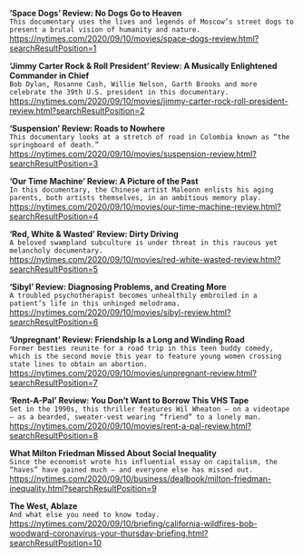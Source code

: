 **‘Space Dogs’ Review: No Dogs Go to Heaven**\
`This documentary uses the lives and legends of Moscow’s street dogs to present a brutal vision of humanity and nature.`\
https://nytimes.com/2020/09/10/movies/space-dogs-review.html?searchResultPosition=1

**‘Jimmy Carter Rock & Roll President’ Review: A Musically Enlightened Commander in Chief**\
`Bob Dylan, Rosanne Cash, Willie Nelson, Garth Brooks and more celebrate the 39th U.S. president in this documentary.`\
https://nytimes.com/2020/09/10/movies/jimmy-carter-rock-roll-president-review.html?searchResultPosition=2

**‘Suspension’ Review: Roads to Nowhere**\
`This documentary looks at a stretch of road in Colombia known as “the springboard of death.”`\
https://nytimes.com/2020/09/10/movies/suspension-review.html?searchResultPosition=3

**‘Our Time Machine’ Review: A Picture of the Past**\
`In this documentary, the Chinese artist Maleonn enlists his aging parents, both artists themselves, in an ambitious memory play.`\
https://nytimes.com/2020/09/10/movies/our-time-machine-review.html?searchResultPosition=4

**‘Red, White & Wasted’ Review: Dirty Driving**\
`A beloved swampland subculture is under threat in this raucous yet melancholy documentary.`\
https://nytimes.com/2020/09/10/movies/red-white-wasted-review.html?searchResultPosition=5

**‘Sibyl’ Review: Diagnosing Problems, and Creating More**\
`A troubled psychotherapist becomes unhealthily embroiled in a patient’s life in this unhinged melodrama.`\
https://nytimes.com/2020/09/10/movies/sibyl-review.html?searchResultPosition=6

**‘Unpregnant’ Review: Friendship Is a Long and Winding Road**\
`Former besties reunite for a road trip in this teen buddy comedy, which is the second movie this year to feature young women crossing state lines to obtain an abortion.`\
https://nytimes.com/2020/09/10/movies/unpregnant-review.html?searchResultPosition=7

**‘Rent-A-Pal’ Review: You Don’t Want to Borrow This VHS Tape**\
`Set in the 1990s, this thriller features Wil Wheaton — on a videotape — as a bearded, sweater-vest wearing “friend” to a lonely man.`\
https://nytimes.com/2020/09/10/movies/rent-a-pal-review.html?searchResultPosition=8

**What Milton Friedman Missed About Social Inequality**\
`Since the economist wrote his influential essay on capitalism, the “haves” have gained much — and everyone else has missed out.`\
https://nytimes.com/2020/09/10/business/dealbook/milton-friedman-inequality.html?searchResultPosition=9

**The West, Ablaze**\
`And what else you need to know today.`\
https://nytimes.com/2020/09/10/briefing/california-wildfires-bob-woodward-coronavirus-your-thursday-briefing.html?searchResultPosition=10

